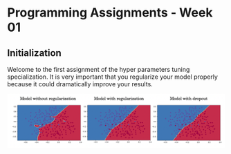 # Programming Assignments - Week 01

## Initialization

Welcome to the first assignment of the hyper parameters
tuning specialization. It is very important that you
regularize your model properly because it could dramatically
improve your results.

![Alt text](image/model_w_regularization.png)

